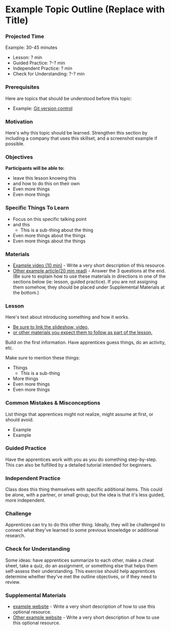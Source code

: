 # Example Topic Outline (Replace with Title)

### Projected Time

Example: 30-45 minutes
- Lesson: ? min
- Guided Practice: ?-? min
- Independent Practice: ? min
- Check for Understanding: ?-? min

### Prerequisites

Here are topics that should be understood before this topic:


- Example: [Git version control](../git/git-version-control.md)


### Motivation

Here's why this topic should be learned. Strengthen this section by including a company that uses this skillset, and a screenshot example if possible.

### Objectives

**Participants will be able to:**

- leave this lesson knowing this
- and how to do this on their own
- Even more things
- Even more things

### Specific Things To Learn

- Focus on this specific talking point
- and this
	- This is a sub-thing about the thing
- Even more things about the things
- Even more things about the things

### Materials

- [Example video (10 min)](https://google.com) - Write a very short description of this resource.
- [Other example article(20 min read)](https://google.com) - Answer the 3 questions at the end.
(Be sure to explain how to use these materials in directions in one of the sections below (ie: lesson, guided practice).  If you are not assigning them somehow, they should be placed under Supplemental Materials at the bottom.) 

### Lesson

Here's text about introducing something and how it works.

- [Be sure to link the slideshow, video,](https://google.com)
- [or other materials you expect them to follow as part of the lesson.](https://google.com)

Build on the first information. Have apprentices guess things, do an activity, etc.

Make sure to mention these things:

- Things
	- This is a sub-thing
- More things
- Even more things
- Even more things


### Common Mistakes & Misconceptions

List things that apprentices might not realize, might assume at first, or should avoid.

- Example
- Example


### Guided Practice

Have the apprentices work with you as you do something step-by-step. This can also be fulfilled by a detailed tutorial intended for beginners.


### Independent Practice

Class does this thing themselves with specific additional items. This could be alone, with a partner, or small group; but the idea is that it's less guided, more independent.

### Challenge

Apprentices can try to do this other thing. Ideally, they will be challenged to connect what they've learned to some previous knowledge or additional research.


### Check for Understanding

Some ideas: have apprentices summarize to each other, make a cheat sheet, take a quiz, do an assignment, or something else that helps them self-assess their understanding. This exercise should help apprentices determine whether they've met the outline objectives, or if they need to review.

### Supplemental Materials
- [example website](https://google.com) - Write a very short description of how to use this optional resource.
- [Other example website](https://google.com) - Write a very short description of how to use this optional resource.
